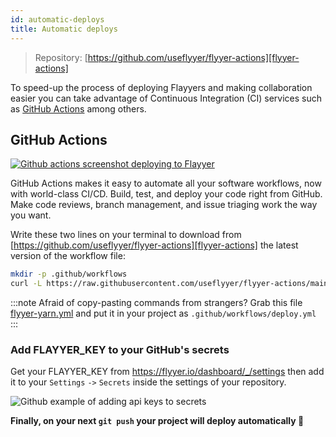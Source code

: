 ```yaml
---
id: automatic-deploys
title: Automatic deploys
---
```


[flyyer-actions]: https://github.com/useflyyer/flyyer-actions

> Repository: [https://github.com/useflyyer/flyyer-actions][flyyer-actions]

To speed-up the process of deploying Flayyers and making collaboration easier you can take advantage of Continuous Integration (CI) services such as [GitHub Actions](#github-actions) among others.

## GitHub Actions

[![Github actions screenshot deploying to Flayyer](https://github.com/useflyyer/flyyer-actions/raw/main/assets/result.png)](https://github.com/useflyyer/flyyer-deck-docs/actions)

GitHub Actions makes it easy to automate all your software workflows, now with world-class CI/CD. Build, test, and deploy your code right from GitHub. Make code reviews, branch management, and issue triaging work the way you want.

Write these two lines on your terminal to download from [https://github.com/useflyyer/flyyer-actions][flyyer-actions] the latest version of the workflow file:

```bash title="Terminal.app"
mkdir -p .github/workflows
curl -L https://raw.githubusercontent.com/useflyyer/flyyer-actions/main/workflow-templates/flyyer-yarn.yml --output .github/workflows/deploy.yml
```

:::note
Afraid of copy-pasting commands from strangers?
Grab this file [flyyer-yarn.yml](https://raw.githubusercontent.com/useflyyer/flyyer-actions/main/workflow-templates/flyyer-yarn.yml) and put it in your project as `.github/workflows/deploy.yml`
:::

### Add FLAYYER_KEY to your GitHub's secrets

Get your FLAYYER_KEY from https://flyyer.io/dashboard/_/settings then add it to your `Settings` `->` `Secrets` inside the settings of your repository.

![Github example of adding api keys to secrets](https://github.com/useflyyer/flyyer-actions/raw/main/assets/settings-secrets.png)

**Finally, on your next `git push` your project will deploy automatically 🎉**

